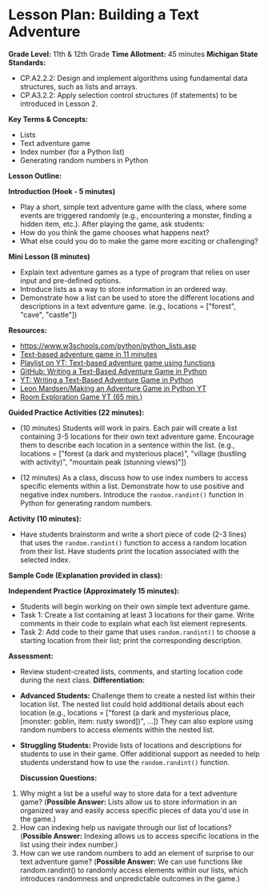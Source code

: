 ﻿# Lesson Plan: Building a Text Adventure 
**Grade Level:** 11th & 12th Grade
**Time Allotment:** 45 minutes
**Michigan State Standards:**

- CP.A2.2.2: Design and implement algorithms using fundamental data structures, such as lists and arrays.
- CP.A3.2.2: Apply selection control structures (if statements) to be introduced in Lesson 2.

**Key Terms & Concepts:**

- Lists
- Text adventure game
- Index number (for a Python list)
- Generating random numbers in Python

**Lesson Outline:**

**Introduction (Hook - 5 minutes)**

- Play a short, simple text adventure game with the class, where some events are triggered randomly (e.g., encountering a monster, finding a hidden item, etc.). After playing the game, ask students:
- How do you think the game chooses what happens next?
- What else could you do to make the game more exciting or challenging?

**Mini Lesson (8 minutes)**

- Explain text adventure games as a type of program that relies on user input and pre-defined options.
- Introduce lists as a way to store information in an ordered way.
- Demonstrate how a list can be used to store the different locations and descriptions in a text adventure game. (e.g., locations = ["forest", "cave", "castle"])

**Resources:**

- <https://www.w3schools.com/python/python_lists.asp>
- [Text-based adventure game in 11 minutes](https://youtu.be/ORsJn-71__0?feature=shared)
- [Playlist on YT: Text-based adventure game using functions](https://youtube.com/playlist?list=PLES3Y8j562C2ncjly27QLCz3TWuFlzKVq&feature=shared)
- [GitHub: Writing a Text-Based Adventure Game in Python](https://gist.github.com/dougmcnally/06fa0533a893b6e85222bb4f4645940f)
- [YT: Writing a Text-Based Adventure Game in Python](https://youtu.be/miuHrP2O7Jw?feature=shared)
- [Leon Mardsen/Making an Adventure Game in Python YT](https://youtu.be/EbAdsK8s0-U?feature=shared)
- [Room Exploration Game YT (65 min.)](https://youtu.be/NK_uQaC89vo?feature=shared)

**Guided Practice Activities (22 minutes):**

- (10 minutes) Students will work in pairs. Each pair will create a list containing 3-5 locations for their own text adventure game. Encourage them to describe each location in a sentence within the list. (e.g., locations = ["forest (a dark and mysterious place)", "village (bustling with
activity)", "mountain peak (stunning views)"])

- (12 minutes) As a class, discuss how to use index numbers to access specific elements within a list. Demonstrate how to use positive and negative index numbers. Introduce the `random.randint()` function in Python for generating random numbers.

**Activity (10 minutes):**

- Have students brainstorm and write a short piece of code (2-3 lines) that uses the `random.randint()` function to access a random location from their list. Have students print the location associated with the selected index.

**Sample Code (Explanation provided in class):**

**Independent Practice (Approximately 15 minutes):**

- Students will begin working on their own simple text adventure game.
- Task 1: Create a list containing at least 3 locations for their game. Write comments in their code to explain what each list element represents.
- Task 2: Add code to their game that uses `random.randint()` to choose a starting location from their list; print the corresponding description.

**Assessment:**

- Review student-created lists, comments, and starting location code during the next class. **Differentiation:**
- **Advanced Students:** Challenge them to create a nested list within their location list. The nested list could hold additional details about each location (e.g., locations = ["forest (a dark and mysterious place, [monster: goblin, item: rusty sword])", ...]) They can also explore using random numbers to access elements within the nested list.
- **Struggling Students:** Provide lists of locations and descriptions for students to use in their game. Offer additional support as needed to help students understand how to use the `random.randint()` function.

  **Discussion Questions:**

1. Why might a list be a useful way to store data for a text adventure game? (**Possible Answer:** Lists allow us to store information in an organized way and easily access specific pieces of data you'd use in the game.)
1. How can indexing help us navigate through our list of locations? (**Possible Answer:** Indexing allows us to access specific locations in the list using their index number.)
1. How can we use random numbers to add an element of surprise to our text adventure game? (**Possible Answer:** We can use functions like random.randint() to randomly access elements within our lists, which introduces randomness and unpredictable outcomes in the game.)

